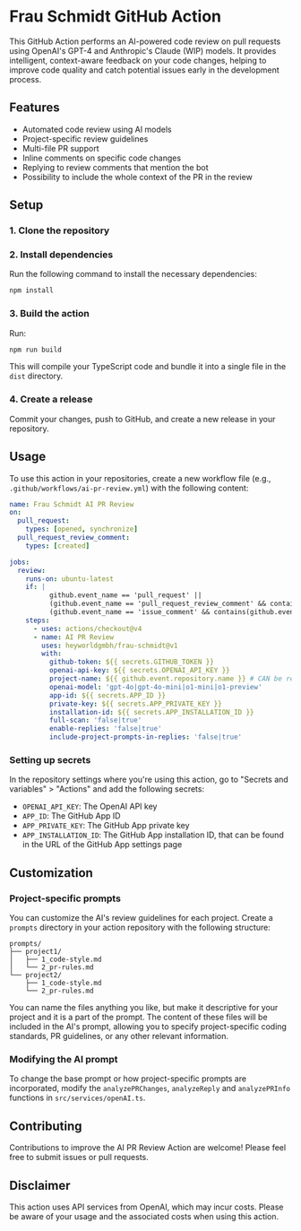 # Frau Schmidt GitHub Action

This GitHub Action performs an AI-powered code review on pull requests using OpenAI's GPT-4 and Anthropic's Claude (WIP) models. It provides intelligent, context-aware feedback on your code changes, helping to improve code quality and catch potential issues early in the development process.

## Features

- Automated code review using AI models
- Project-specific review guidelines
- Multi-file PR support
- Inline comments on specific code changes
- Replying to review comments that mention the bot
- Possibility to include the whole context of the PR in the review

## Setup

### 1. Clone the repository

### 2. Install dependencies

Run the following command to install the necessary dependencies:

```bash
npm install
```

### 3. Build the action

Run:

```bash
npm run build
```

This will compile your TypeScript code and bundle it into a single file in the `dist` directory.

### 4. Create a release

Commit your changes, push to GitHub, and create a new release in your repository.

## Usage

To use this action in your repositories, create a new workflow file (e.g., `.github/workflows/ai-pr-review.yml`) with the following content:

```yaml
name: Frau Schmidt AI PR Review
on:
  pull_request:
    types: [opened, synchronize]
  pull_request_review_comment:
    types: [created]

jobs:
  review:
    runs-on: ubuntu-latest
    if: |
          github.event_name == 'pull_request' ||
          (github.event_name == 'pull_request_review_comment' && contains(github.event.comment.body, 'frau-schmidt')) ||
          (github.event_name == 'issue_comment' && contains(github.event.comment.body, 'frau-schmidt')
    steps:
      - uses: actions/checkout@v4
      - name: AI PR Review
        uses: heyworldgmbh/frau-schmidt@v1
        with:
          github-token: ${{ secrets.GITHUB_TOKEN }}
          openai-api-key: ${{ secrets.OPENAI_API_KEY }}
          project-name: ${{ github.event.repository.name }} # CAN be replaced with a static name of the prompts subdir, e.g. 'my-project'
          openai-model: 'gpt-4o|gpt-4o-mini|o1-mini|o1-preview'
          app-id: ${{ secrets.APP_ID }}
          private-key: ${{ secrets.APP_PRIVATE_KEY }}
          installation-id: ${{ secrets.APP_INSTALLATION_ID }}
          full-scan: 'false|true'
          enable-replies: 'false|true'
          include-project-prompts-in-replies: 'false|true'
```


### Setting up secrets

In the repository settings where you're using this action, go to "Secrets and variables" > "Actions" and add the following secrets:
- `OPENAI_API_KEY`: The OpenAI API key
- `APP_ID`: The GitHub App ID
- `APP_PRIVATE_KEY`: The GitHub App private key
- `APP_INSTALLATION_ID`: The GitHub App installation ID, that can be found in the URL of the GitHub App settings page

## Customization

### Project-specific prompts

You can customize the AI's review guidelines for each project.
Create a `prompts` directory in your action repository with the following structure:

```
prompts/
├── project1/
│   ├── 1_code-style.md
│   └── 2_pr-rules.md
└── project2/
    ├── 1_code-style.md
    └── 2_pr-rules.md
```

You can name the files anything you like, but make it descriptive for your project and it is a part of the prompt.
The content of these files will be included in the AI's prompt, allowing you to specify project-specific coding standards, PR guidelines, or any other relevant information.

### Modifying the AI prompt
To change the base prompt or how project-specific prompts are incorporated, modify the `analyzePRChanges`, `analyzeReply` and `analyzePRInfo` functions in `src/services/openAI.ts`.

## Contributing

Contributions to improve the AI PR Review Action are welcome! Please feel free to submit issues or pull requests.

## Disclaimer

This action uses API services from OpenAI, which may incur costs. Please be aware of your usage and the associated costs when using this action.
